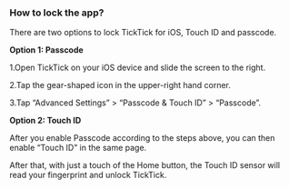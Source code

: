 ### How to lock the app? 

There are two options to lock TickTick for iOS, Touch ID and passcode. 


**Option 1: Passcode**

1.Open TickTick on your iOS device and slide the screen to the right. 

2.Tap the gear-shaped icon in the upper-right hand corner.

3.Tap “Advanced Settings” > “Passcode & Touch ID” > “Passcode”. 


**Option 2: Touch ID**

After you enable Passcode according to the steps above, you can then enable “Touch ID” in the same page.

After that, with just a touch of the Home button, the Touch ID sensor will read your fingerprint and unlock TickTick.






